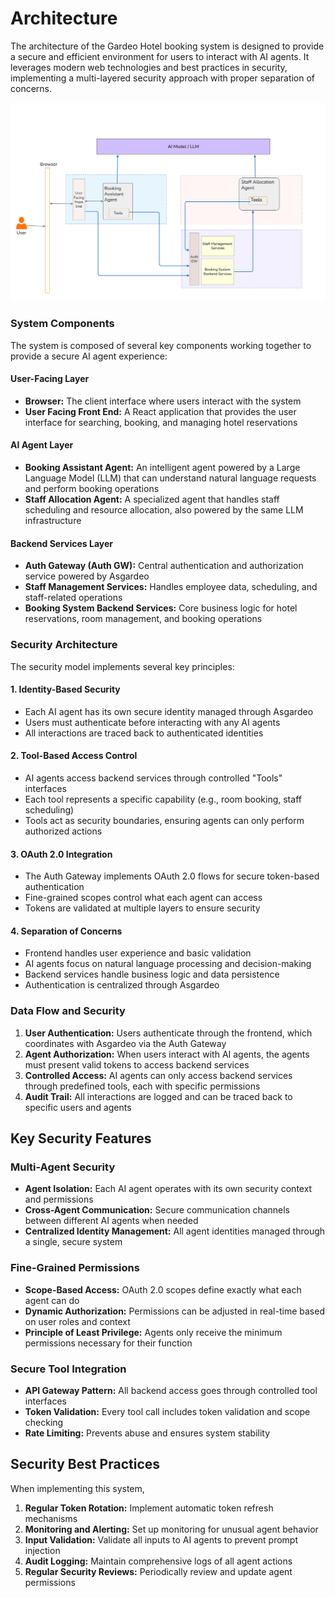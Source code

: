 # Architecture

The architecture of the Gardeo Hotel booking system is designed to provide a secure and efficient environment for users to interact with AI agents. It leverages modern web technologies and best practices in security, implementing a multi-layered security approach with proper separation of concerns.

![Architecture Diagram](docs/resources/image.png)

### System Components

The system is composed of several key components working together to provide a secure AI agent experience:

#### User-Facing Layer
- **Browser:** The client interface where users interact with the system
- **User Facing Front End:** A React application that provides the user interface for searching, booking, and managing hotel reservations

#### AI Agent Layer
- **Booking Assistant Agent:** An intelligent agent powered by a Large Language Model (LLM) that can understand natural language requests and perform booking operations
- **Staff Allocation Agent:** A specialized agent that handles staff scheduling and resource allocation, also powered by the same LLM infrastructure

#### Backend Services Layer
- **Auth Gateway (Auth GW):** Central authentication and authorization service powered by Asgardeo
- **Staff Management Services:** Handles employee data, scheduling, and staff-related operations
- **Booking System Backend Services:** Core business logic for hotel reservations, room management, and booking operations

### Security Architecture

The security model implements several key principles:

#### 1. **Identity-Based Security**
- Each AI agent has its own secure identity managed through Asgardeo
- Users must authenticate before interacting with any AI agents
- All interactions are traced back to authenticated identities

#### 2. **Tool-Based Access Control**
- AI agents access backend services through controlled "Tools" interfaces
- Each tool represents a specific capability (e.g., room booking, staff scheduling)
- Tools act as security boundaries, ensuring agents can only perform authorized actions

#### 3. **OAuth 2.0 Integration**
- The Auth Gateway implements OAuth 2.0 flows for secure token-based authentication
- Fine-grained scopes control what each agent can access
- Tokens are validated at multiple layers to ensure security

#### 4. **Separation of Concerns**
- Frontend handles user experience and basic validation
- AI agents focus on natural language processing and decision-making
- Backend services handle business logic and data persistence
- Authentication is centralized through Asgardeo

### Data Flow and Security

1. **User Authentication:** Users authenticate through the frontend, which coordinates with Asgardeo via the Auth Gateway
2. **Agent Authorization:** When users interact with AI agents, the agents must present valid tokens to access backend services
3. **Controlled Access:** AI agents can only access backend services through predefined tools, each with specific permissions
4. **Audit Trail:** All interactions are logged and can be traced back to specific users and agents

## Key Security Features

### Multi-Agent Security
- **Agent Isolation:** Each AI agent operates with its own security context and permissions
- **Cross-Agent Communication:** Secure communication channels between different AI agents when needed
- **Centralized Identity Management:** All agent identities managed through a single, secure system

### Fine-Grained Permissions
- **Scope-Based Access:** OAuth 2.0 scopes define exactly what each agent can do
- **Dynamic Authorization:** Permissions can be adjusted in real-time based on user roles and context
- **Principle of Least Privilege:** Agents only receive the minimum permissions necessary for their function

### Secure Tool Integration
- **API Gateway Pattern:** All backend access goes through controlled tool interfaces
- **Token Validation:** Every tool call includes token validation and scope checking
- **Rate Limiting:** Prevents abuse and ensures system stability

## Security Best Practices

When implementing this system,

1. **Regular Token Rotation:** Implement automatic token refresh mechanisms
2. **Monitoring and Alerting:** Set up monitoring for unusual agent behavior
3. **Input Validation:** Validate all inputs to AI agents to prevent prompt injection
4. **Audit Logging:** Maintain comprehensive logs of all agent actions
5. **Regular Security Reviews:** Periodically review and update agent permissions